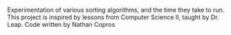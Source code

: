 Experimentation of various sorting algorithms, and the time they take to run. This project is inspired by lessons from Computer Science II, taught by Dr. Leap. Code written by Nathan Copros
